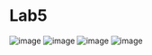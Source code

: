 # Lab5
![image](https://github.com/user-attachments/assets/e57bdded-aa87-4eb5-a071-5205f18a7d6e)
![image](https://github.com/user-attachments/assets/c75ff8ec-9c5e-48eb-951d-bc983f9fb1a3)
![image](https://github.com/user-attachments/assets/a1e1717c-2ecc-4d85-8a7f-710957f192ca)
![image](https://github.com/user-attachments/assets/a5d9580e-0375-4989-8cb0-9d048b299e7d)
